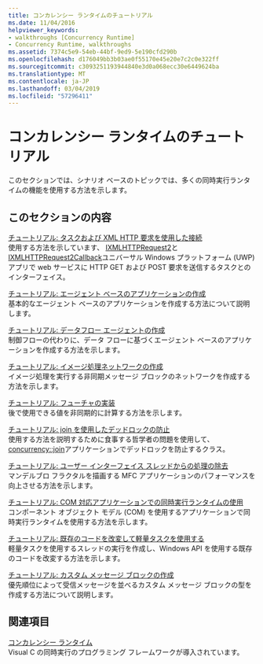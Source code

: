 ```yaml
---
title: コンカレンシー ランタイムのチュートリアル
ms.date: 11/04/2016
helpviewer_keywords:
- walkthroughs [Concurrency Runtime]
- Concurrency Runtime, walkthroughs
ms.assetid: 7374c5e9-54eb-44bf-9ed9-5e190cfd290b
ms.openlocfilehash: d176049bb3b03ae0f55170e45e20e7c2c0e322ff
ms.sourcegitcommit: c3093251193944840e3d0a068ecc30e6449624ba
ms.translationtype: MT
ms.contentlocale: ja-JP
ms.lasthandoff: 03/04/2019
ms.locfileid: "57296411"
---
```

# <a name="concurrency-runtime-walkthroughs"></a>コンカレンシー ランタイムのチュートリアル

このセクションでは、シナリオ ベースのトピックでは、多くの同時実行ランタイムの機能を使用する方法を示します。

## <a name="in-this-section"></a>このセクションの内容

[チュートリアル: タスクおよび XML HTTP 要求を使用した接続](../../parallel/concrt/walkthrough-connecting-using-tasks-and-xml-http-requests.md)<br/>
使用する方法を示しています、 [IXMLHTTPRequest2](/windows/desktop/api/msxml6/nn-msxml6-ixmlhttprequest2)と[IXMLHTTPRequest2Callback](/windows/desktop/api/msxml6/nn-msxml6-ixmlhttprequest2callback)ユニバーサル Windows プラットフォーム (UWP) アプリで web サービスに HTTP GET および POST 要求を送信するタスクとのインターフェイス。

[チュートリアル: エージェント ベースのアプリケーションの作成](../../parallel/concrt/walkthrough-creating-an-agent-based-application.md)<br/>
基本的なエージェント ベースのアプリケーションを作成する方法について説明します。

[チュートリアル: データフロー エージェントの作成](../../parallel/concrt/walkthrough-creating-a-dataflow-agent.md)<br/>
制御フローの代わりに、データ フローに基づくエージェント ベースのアプリケーションを作成する方法を示します。

[チュートリアル: イメージ処理ネットワークの作成](../../parallel/concrt/walkthrough-creating-an-image-processing-network.md)<br/>
イメージ処理を実行する非同期メッセージ ブロックのネットワークを作成する方法を示します。

[チュートリアル: フューチャの実装](../../parallel/concrt/walkthrough-implementing-futures.md)<br/>
後で使用できる値を非同期的に計算する方法を示します。

[チュートリアル: join を使用したデッドロックの防止](../../parallel/concrt/walkthrough-using-join-to-prevent-deadlock.md)<br/>
使用する方法を説明するために食事する哲学者の問題を使用して、 [concurrency::join](../../parallel/concrt/reference/join-class.md)アプリケーションでデッドロックを防止するクラス。

[チュートリアル: ユーザー インターフェイス スレッドからの処理の除去](../../parallel/concrt/walkthrough-removing-work-from-a-user-interface-thread.md)<br/>
マンデルブロ フラクタルを描画する MFC アプリケーションのパフォーマンスを向上させる方法を示します。

[チュートリアル: COM 対応アプリケーションでの同時実行ランタイムの使用](../../parallel/concrt/walkthrough-using-the-concurrency-runtime-in-a-com-enabled-application.md)<br/>
コンポーネント オブジェクト モデル (COM) を使用するアプリケーションで同時実行ランタイムを使用する方法を示します。

[チュートリアル: 既存のコードを改変して軽量タスクを使用する](../../parallel/concrt/walkthrough-adapting-existing-code-to-use-lightweight-tasks.md)<br/>
軽量タスクを使用するスレッドの実行を作成し、Windows API を使用する既存のコードを改変する方法を示します。

[チュートリアル: カスタム メッセージ ブロックの作成](../../parallel/concrt/walkthrough-creating-a-custom-message-block.md)<br/>
優先順位によって受信メッセージを並べるカスタム メッセージ ブロックの型を作成する方法について説明します。

## <a name="related-sections"></a>関連項目

[コンカレンシー ランタイム](../../parallel/concrt/concurrency-runtime.md)<br/>
Visual C の同時実行のプログラミング フレームワークが導入されています。
